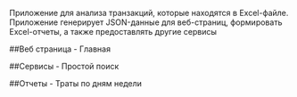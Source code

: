 Приложение для анализа транзакций, которые находятся в Excel-файле. Приложение генерирует JSON-данные для веб-страниц, формировать Excel-отчеты, а также предоставлять другие сервисы

##Веб страница - Главная

##Сервисы - Простой поиск

##Отчеты - Траты по дням недели
